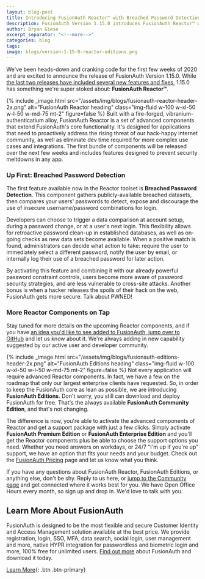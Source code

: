 ```yaml
---
layout: blog-post
title: Introducing FusionAuth Reactor™ with Breached Password Detection
description: FusionAuth Version 1.15.0 introduces FusionAuth Reactor™ with Breached Password Detection
author: Bryan Giese
excerpt_separator: "<!--more-->"
categories: blog
tags:
image: blogs/version-1-15-0-reactor-editions.png
---
```


We've been heads-down and cranking code for the first few weeks of 2020 and are excited to announce the release of FusionAuth Version 1.15.0. While [the last two releases have included several new features and fixes](/docs/v1/tech/release-notes), 1.15.0 has something we're super stoked about: **FusionAuth Reactor™**.

<!--more-->
{% include _image.html src="/assets/img/blogs/fusionauth-reactor-header-2x.png" alt="FusionAuth Reactor heading" class="img-fluid w-100 w-xl-50 w-l-50 w-md-75 mt-2" figure=false %}
Built with a fire-forged, vibranium-authenticatium alloy, FusionAuth Reactor is a set of advanced components that extend FusionAuth's core functionality. It's designed for applications that need to proactively address the rising threat of our hack-happy internet community, as well as eliminate dev time required for more complex use cases and integrations. The first bundle of components will be released over the next few weeks and includes features designed to prevent security meltdowns in any app.

### Up First: Breached Password Detection
The first feature available now in the Reactor toolset is **Breached Password Detection**. This component gathers publicly-available breached datasets, then compares your users' passwords to detect, expose and discourage the use of insecure username/password combinations for login.

Developers can choose to trigger a data comparison at account setup, during a password change, or at a user's next login. This flexibility allows for retroactive password clean-up in established databases, as well as on-going checks as new data sets become available. When a positive match is found, administrators can decide what action to take: require the user to immediately select a different password, notify the user by email, or internally log their use of a breached password for later action.

By activating this feature and combining it with our already powerful password constraint controls, users become more aware of password security strategies, and are less vulnerable to cross-site attacks. Another bonus is when a hacker releases the spoils of their hack on the web, FusionAuth gets more secure. Talk about PWNED!

### More Reactor Components on Tap
Stay tuned for more details on the upcoming Reactor components, and if you have [an idea you'd like to see added to FusionAuth, jump over to GitHub](https://github.com/FusionAuth/fusionauth-issues/issues) and let us know about it. We're always adding in new capability suggested by our active user and developer community.

{% include _image.html src="/assets/img/blogs/fusionauth-editions-header-2x.png" alt="FusionAuth Editions heading" class="img-fluid w-100 w-xl-50 w-l-50 w-md-75 mt-2" figure=false %}
Not every application will require advanced Reactor components. In fact, we have a few on the roadmap that only our largest enterprise clients have requested. So, in order to keep the FusionAuth core as lean as possible, we are introducing **FusionAuth Editions**. Don't worry, you still can download and deploy FusionAuth for free. That's the always available **FusionAuth Community Edition**, and that's not changing.

The difference is now, you're able to activate the advanced components of Reactor and get a support package with just a few clicks. Simply activate **FusionAuth Premium Edition** or **FusionAuth Enterprise Edition** and you'll get the Reactor components plus be able to choose the support options you need. Whether you need answers on workdays, or 24/7 "I'm up if you're up" support, we have an option that fits your needs and your budget. Check out the [FusionAuth Pricing](/pricing) page and let us know what you think.

If you have any questions about FusionAuth Reactor, FusionAuth Editions, or anything else, don't be shy. Reply to us here, or [jump to the Community page](/community) and get connected where it works best for you. We have Open Office Hours every month, so sign up and drop in. We'd love to talk with you.

## Learn More About FusionAuth
FusionAuth is designed to be the most flexible and secure Customer Identity and Access Management solution available at the best price. We provide registration, login, SSO, MFA, data search, social login, user management and more, native HYPR integration for passwordless and biometric login and more, 100% free for unlimited users. [Find out more](/ "FusionAuth Home") about FusionAuth and download it today.

[Learn More](/){: .btn .btn-primary}
